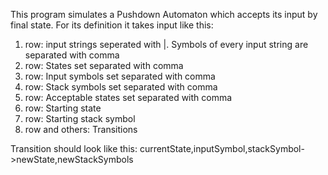 This program simulates a Pushdown Automaton which accepts its input by final state.
For its definition it takes input like this:

1. row: input strings seperated with |. Symbols of every input string are separated with comma
2. row: States set separated with comma
3. row: Input symbols set separated with comma
4. row: Stack symbols set separated with comma
5. row: Acceptable states set separated with comma
6. row: Starting state
7. row: Starting stack symbol
8. row and others: Transitions

Transition should look like this: currentState,inputSymbol,stackSymbol->newState,newStackSymbols
